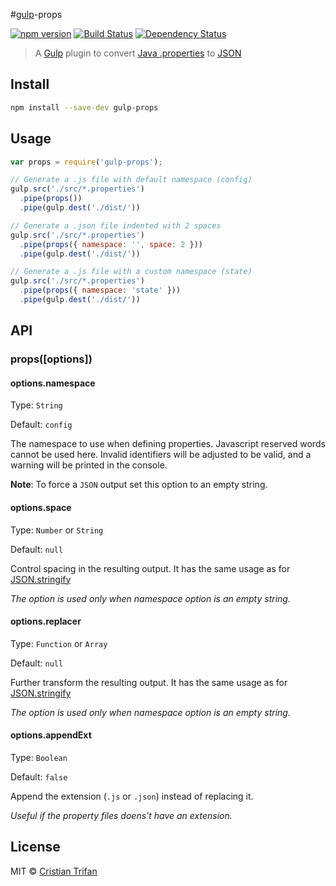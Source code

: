 #[gulp](https://github.com/gulpjs/gulp)-props

[![npm version](https://badge.fury.io/js/gulp-props.svg)](http://badge.fury.io/js/gulp-props)
[![Build Status](https://travis-ci.org/crissdev/gulp-props.svg?branch=master)](https://travis-ci.org/crissdev/gulp-props)
[![Dependency Status](https://david-dm.org/crissdev/gulp-props.svg)](https://david-dm.org/crissdev/gulp-props)

> A [Gulp](https://github.com/gulpjs/gulp) plugin to convert [Java .properties](http://en.wikipedia.org/wiki/.properties) to [JSON](http://en.wikipedia.org/wiki/JSON)


## Install

```sh
npm install --save-dev gulp-props
```

## Usage

```js
var props = require('gulp-props');

// Generate a .js file with default namespace (config)
gulp.src('./src/*.properties')
  .pipe(props())
  .pipe(gulp.dest('./dist/'))

// Generate a .json file indented with 2 spaces
gulp.src('./src/*.properties')
  .pipe(props({ namespace: '', space: 2 }))
  .pipe(gulp.dest('./dist/'))

// Generate a .js file with a custom namespace (state)
gulp.src('./src/*.properties')
  .pipe(props({ namespace: 'state' }))
  .pipe(gulp.dest('./dist/'))
```


## API

### props([options])


#### options.namespace

Type: `String`

Default: `config`

The namespace to use when defining properties. Javascript reserved words cannot be used here.
Invalid identifiers will be adjusted to be valid, and a warning will be printed in the console.

**Note**: To force a `JSON` output set this option to an empty string.

#### options.space

Type: `Number` or `String`

Default: `null`

Control spacing in the resulting output. It has the same usage as for [JSON.stringify](https://developer.mozilla.org/en-US/docs/Web/JavaScript/Reference/Global_Objects/JSON/stringify)

_The option is used only when namespace option is an empty string._


#### options.replacer

Type: `Function` or `Array`

Default: `null`

Further transform the resulting output. It has the same usage as for [JSON.stringify](https://developer.mozilla.org/en-US/docs/Web/JavaScript/Reference/Global_Objects/JSON/stringify)

_The option is used only when namespace option is an empty string._


#### options.appendExt

Type: `Boolean`

Default: `false`

Append the extension (`.js` or `.json`) instead of replacing it.

_Useful if the property files doens't have an extension._

## License

MIT © [Cristian Trifan](http://crissdev.com)
